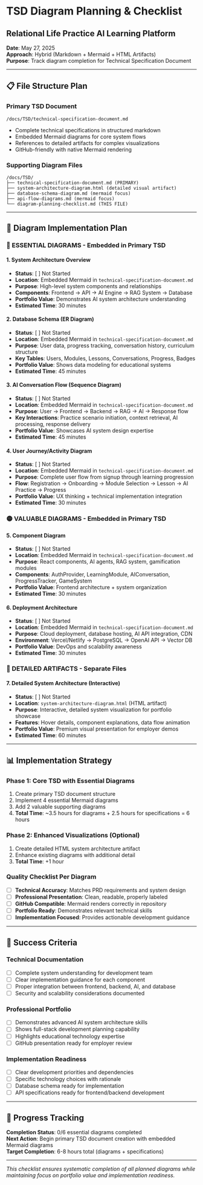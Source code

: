 # TSD Diagram Planning & Checklist
## Relational Life Practice AI Learning Platform

**Date**: May 27, 2025  
**Approach**: Hybrid (Markdown + Mermaid + HTML Artifacts)  
**Purpose**: Track diagram completion for Technical Specification Document  

---

## 📋 **File Structure Plan**

### **Primary TSD Document**
```
/docs/TSD/technical-specification-document.md
```
- Complete technical specifications in structured markdown
- Embedded Mermaid diagrams for core system flows
- References to detailed artifacts for complex visualizations
- GitHub-friendly with native Mermaid rendering

### **Supporting Diagram Files**
```
/docs/TSD/
├── technical-specification-document.md (PRIMARY)
├── system-architecture-diagram.html (detailed visual artifact)
├── database-schema-diagram.md (mermaid focus)
├── api-flow-diagrams.md (mermaid focus)
└── diagram-planning-checklist.md (THIS FILE)
```

---

## 🎯 **Diagram Implementation Plan**

### **🔴 ESSENTIAL DIAGRAMS - Embedded in Primary TSD**

#### **1. System Architecture Overview**
- **Status**: [ ] Not Started
- **Location**: Embedded Mermaid in `technical-specification-document.md`
- **Purpose**: High-level system components and relationships
- **Components**: Frontend → API → AI Engine → RAG System → Database
- **Portfolio Value**: Demonstrates AI system architecture understanding
- **Estimated Time**: 30 minutes

#### **2. Database Schema (ER Diagram)**
- **Status**: [ ] Not Started  
- **Location**: Embedded Mermaid in `technical-specification-document.md`
- **Purpose**: User data, progress tracking, conversation history, curriculum structure
- **Key Tables**: Users, Modules, Lessons, Conversations, Progress, Badges
- **Portfolio Value**: Shows data modeling for educational systems
- **Estimated Time**: 45 minutes

#### **3. AI Conversation Flow (Sequence Diagram)**
- **Status**: [ ] Not Started
- **Location**: Embedded Mermaid in `technical-specification-document.md` 
- **Purpose**: User → Frontend → Backend → RAG → AI → Response flow
- **Key Interactions**: Practice scenario initiation, context retrieval, AI processing, response delivery
- **Portfolio Value**: Showcases AI system design expertise
- **Estimated Time**: 45 minutes

#### **4. User Journey/Activity Diagram**
- **Status**: [ ] Not Started
- **Location**: Embedded Mermaid in `technical-specification-document.md`
- **Purpose**: Complete user flow from signup through learning progression
- **Flow**: Registration → Onboarding → Module Selection → Lesson → AI Practice → Progress
- **Portfolio Value**: UX thinking + technical implementation integration
- **Estimated Time**: 30 minutes

### **🟡 VALUABLE DIAGRAMS - Embedded in Primary TSD**

#### **5. Component Diagram**
- **Status**: [ ] Not Started
- **Location**: Embedded Mermaid in `technical-specification-document.md`
- **Purpose**: React components, AI agents, RAG system, gamification modules
- **Components**: AuthProvider, LearningModule, AIConversation, ProgressTracker, GameSystem
- **Portfolio Value**: Frontend architecture + system organization
- **Estimated Time**: 30 minutes

#### **6. Deployment Architecture**
- **Status**: [ ] Not Started
- **Location**: Embedded Mermaid in `technical-specification-document.md`
- **Purpose**: Cloud deployment, database hosting, AI API integration, CDN
- **Environment**: Vercel/Netlify → PostgreSQL → OpenAI API → Vector DB
- **Portfolio Value**: DevOps and scalability awareness
- **Estimated Time**: 30 minutes

### **🔧 DETAILED ARTIFACTS - Separate Files**

#### **7. Detailed System Architecture (Interactive)**
- **Status**: [ ] Not Started
- **Location**: `system-architecture-diagram.html` (HTML artifact)
- **Purpose**: Interactive, detailed system visualization for portfolio showcase
- **Features**: Hover details, component explanations, data flow animation
- **Portfolio Value**: Premium visual presentation for employer demos
- **Estimated Time**: 60 minutes

---

## 📊 **Implementation Strategy**

### **Phase 1: Core TSD with Essential Diagrams**
1. Create primary TSD document structure
2. Implement 4 essential Mermaid diagrams
3. Add 2 valuable supporting diagrams
4. **Total Time**: ~3.5 hours for diagrams + 2.5 hours for specifications = 6 hours

### **Phase 2: Enhanced Visualizations (Optional)**
1. Create detailed HTML system architecture artifact
2. Enhance existing diagrams with additional detail
3. **Total Time**: +1 hour

### **Quality Checklist Per Diagram**
- [ ] **Technical Accuracy**: Matches PRD requirements and system design
- [ ] **Professional Presentation**: Clean, readable, properly labeled
- [ ] **GitHub Compatible**: Mermaid renders correctly in repository
- [ ] **Portfolio Ready**: Demonstrates relevant technical skills
- [ ] **Implementation Focused**: Provides actionable development guidance

---

## 🎯 **Success Criteria**

### **Technical Documentation**
- [ ] Complete system understanding for development team
- [ ] Clear implementation guidance for each component
- [ ] Proper integration between frontend, backend, AI, and database
- [ ] Security and scalability considerations documented

### **Professional Portfolio**
- [ ] Demonstrates advanced AI system architecture skills
- [ ] Shows full-stack development planning capability
- [ ] Highlights educational technology expertise
- [ ] GitHub presentation ready for employer review

### **Implementation Readiness**
- [ ] Clear development priorities and dependencies
- [ ] Specific technology choices with rationale
- [ ] Database schema ready for implementation
- [ ] API specifications ready for frontend/backend development

---

## 🔄 **Progress Tracking**

**Completion Status**: 0/6 essential diagrams completed  
**Next Action**: Begin primary TSD document creation with embedded Mermaid diagrams  
**Target Completion**: 6-8 hours total (diagrams + specifications)  

---

*This checklist ensures systematic completion of all planned diagrams while maintaining focus on portfolio value and implementation readiness.*
